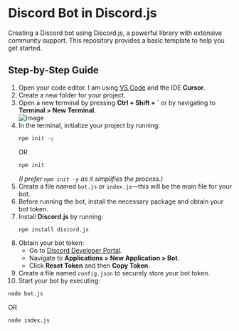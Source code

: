 # **Discord Bot in Discord.js**  
Creating a Discord bot using Discord.js, a powerful library with extensive community support. This repository provides a basic template to help you get started.  

## **Step-by-Step Guide**  
1. Open your code editor. I am using [VS Code](https://code.visualstudio.com/) and the IDE **Cursor**.  
2. Create a new folder for your project.  
3. Open a new terminal by pressing **Ctrl + Shift + `** or by navigating to **Terminal > New Terminal**.  
   ![image](https://github.com/user-attachments/assets/02410300-7a2e-4c54-87e4-458f705f3945)  
4. In the terminal, initialize your project by running:  
   ```sh
   npm init -y
   ```
   OR  
   ```sh
   npm init
   ```
   *(I prefer `npm init -y` as it simplifies the process.)*  
5. Create a file named `bot.js` or `index.js`—this will be the main file for your bot.  
6. Before running the bot, install the necessary package and obtain your bot token.  
7. Install **Discord.js** by running:  
   ```sh
   npm install discord.js
   ```  
8. Obtain your bot token:  
   - Go to [Discord Developer Portal](https://discord.com/developers/applications).  
   - Navigate to **Applications > New Application > Bot**.  
   - Click **Reset Token** and then **Copy Token**.  
9. Create a file named `config.json` to securely store your bot token.  
10. Start your bot by executing:  
   ```sh
   node bot.js
   ```
   OR  
   ```sh
   node index.js
   ```  

